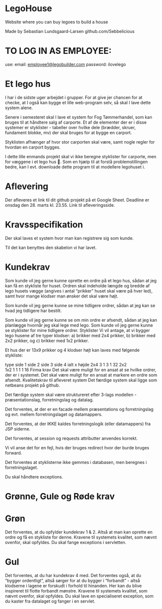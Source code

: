 # LegoHouse
Website where you can buy legoes to build a house

Made by Sebastian Lundsgaard-Larsen
github.com/Sebbelicious

# TO LOG IN AS EMPLOYEE:
use: 
email: employee1@legobuilder.com
password: ilovelego

# Et lego hus
I har i de sidste uger arbejdet i grupper. For at give jer chancen for at checke, at I også kan bygge et lille web-program selv, så skal I lave dette system alene.

Senere i semesteret skal I lave et system for Fog Tømmerhandel, som kan bruges til at håndtere salg af carporte. Et af de elementer der er i disse systemer er styklister - tabeller over hvilke dele (brædder, skruer, fundament blokke, mv) der skal bruges for at bygge en carport.

Styklisten afhænger af hvor stor carporten skal være, samt nogle regler for hvordan en carport bygges.

I dette lille enmands projekt skal vi ikke beregne styklister for carporte, men for væggene i et lego hus 🙂. Som en hjælp til at forstå problemstillingen bedre, kan I evt. downloade dette program til at modellere legohuset i.

# Aflevering
Der afleveres et link til dit github projekt på et Google Sheet. Deadline er onsdag den 28. marts kl. 23.55. Link til afleveringsside.

# Kravsspecifikation
Der skal laves et system hvor man kan registrere sig som kunde.

Til det kan benyttes den skabelon vi har lavet.

# Kundekrav
Som kunde vil jeg gerne kunne oprette en ordre på et lego hus, sådan at jeg kan få en stykliste for huset. Ordren skal indeholde længde og bredde af lego husets vægge (angives i antal “prikker” huset skal være på hver led), samt hvor mange klodser man ønsker det skal være højt.

Som kunde vil jeg gerne kunne se mine tidligere ordrer, sådan at jeg kan se hvad jeg tidligere har bestilt.

Som kunde vil jeg gerne kunne se om min ordre er afsendt, sådan at jeg kan planlægge hvornår jeg skal lege med lego.
Som kunde vil jeg gerne kunne se styklister for mine tidligere ordrer.
Styklister
Vi vil antage, at vi bygger lego husene af tre typer klodser: a) brikker med 2x4 prikker, b) brikker med 2x2 prikker, og c) brikker med 1x2 prikker.

Et hus der er 13x9 prikker og 4 klodser højt kan laves med følgende stykliste:

type	side 1	side 2	side 3	side 4	ialt x højde
2x4	3	1	3	1	32
2x2	 	 	 	 	 
1x2	1	1	1	1	16
Firma krav
Det skal være muligt for en ansat at se hvilke ordrer, der er i systemet.
Det skal være muligt for en ansat at markere en ordre som afsendt.
Kvalitetskrav til afleveret system
Det færdige system skal ligge som netbeans projekt på github.

Det færdige system skal være struktureret efter 3-lags modellen - præsentationslag, forretningslag og datalag.

Det forventes, at der er en facade mellem præsentations og forretningslag og evt. mellem forretningslaget og datamappers.

Det forventes, at der IKKE kaldes forretningslogik (eller datamappers) fra JSP siderne.

Det forventes, at session og requests attributter anvendes korrekt.

Vi vil anse det for en fejl, hvis der bruges redirect hvor der burde bruges forward.

Det forventes at styklisterne ikke gemmes i databasen, men beregnes i forretningslaget.

Du skal håndtere exceptions.

# Grønne, Gule og Røde krav

# Grøn
Det forventes, at du opfylder kundekrav 1 & 2. Altså at man kan oprette en ordre og få en stykliste for denne.
Kravene til systemets kvalitet, som nævnt ovenfor, skal opfyldes.
Du skal fange exceptions i servletten.

# Gul
Det forventes, at du har kundekrav 4 med.
Det forventes også, at du “bygger ordentligt”, altså sørger for at du bygger i “forbandt” - altså klodserne i lagene er forskudt i forhold til hinanden. Her kan du blive inspireret til flotte forbandt mønstre.
Kravene til systemets kvalitet, som nævnt ovenfor, skal opfyldes.
Du skal lave en specialiseret exception, som du kaster fra datalaget og fanger i en servlet.
